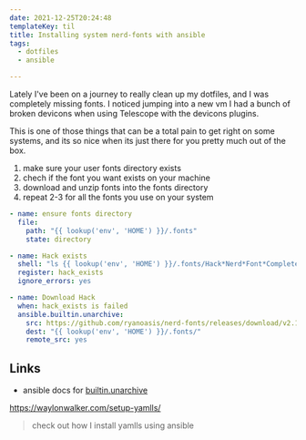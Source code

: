 ```yaml
---
date: 2021-12-25T20:24:48
templateKey: til
title: Installing system nerd-fonts with ansible
tags:
  - dotfiles
  - ansible

---
```


Lately I've been on a journey to really clean up my dotfiles, and I was
completely missing fonts.  I noticed jumping into a new vm I had a bunch
of broken devicons when using Telescope with the devicons plugins.

This is one of those things that can be a total pain to get right on
some systems, and its so nice when its just there for you pretty much
out of the box.


1. make sure your user fonts directory exists
2. chech if the font you want exists on your machine
3. download and unzip fonts into the fonts directory
4. repeat 2-3 for all the fonts you use on your system

``` yaml
- name: ensure fonts directory
  file:
    path: "{{ lookup('env', 'HOME') }}/.fonts"
    state: directory

- name: Hack exists
  shell: "ls {{ lookup('env', 'HOME') }}/.fonts/Hack*Nerd*Font*Complete*"
  register: hack_exists
  ignore_errors: yes

- name: Download Hack
  when: hack_exists is failed
  ansible.builtin.unarchive:
    src: https://github.com/ryanoasis/nerd-fonts/releases/download/v2.1.0/Hack.zip
    dest: "{{ lookup('env', 'HOME') }}/.fonts/"
    remote_src: yes

```

## Links
* ansible docs for [builtin.unarchive](https://docs.ansible.com/ansible/latest/collections/ansible/builtin/unarchive_module.html)

https://waylonwalker.com/setup-yamlls/

> check out how I install yamlls using ansible
